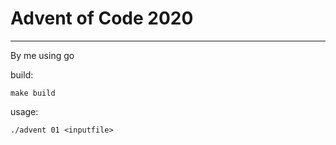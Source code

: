 # Advent of Code 2020

---

By me using go

build:

`make build`

usage:

`./advent 01 <inputfile>`
